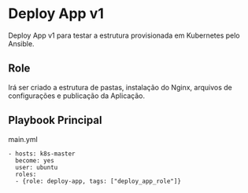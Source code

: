 Deploy App v1
=========

Deploy App v1 para testar a estrutura provisionada em Kubernetes pelo Ansible.

Role
------------

Irá ser criado a estrutura de pastas, instalação do Nginx, arquivos de configurações e publicação da Aplicação.


Playbook Principal
----------------

main.yml

```
- hosts: k8s-master
  become: yes
  user: ubuntu
  roles:
  - {role: deploy-app, tags: ["deploy_app_role"]}
```
